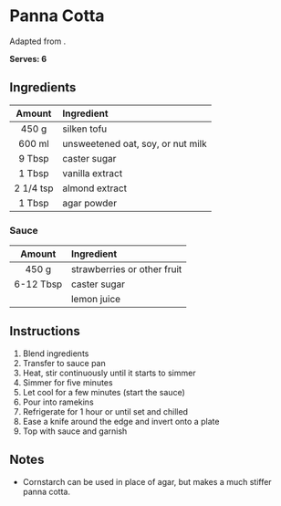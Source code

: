 # Panna Cotta

Adapted from []().

**Serves: 6** 

## Ingredients

| Amount  | Ingredient
| :----:  | :---------
| 450 g   | silken tofu
| 600 ml  | unsweetened oat, soy, or nut milk
| 9 Tbsp  | caster sugar
| 1 Tbsp  | vanilla extract
| 2 1/4 tsp | almond extract
| 1 Tbsp  | agar powder

### Sauce

| Amount  | Ingredient
| :----:  | :---------
| 450 g   | strawberries or other fruit
| 6-12 Tbsp | caster sugar
|         | lemon juice

## Instructions

1. Blend ingredients
1. Transfer to sauce pan
1. Heat, stir continuously until it starts to simmer
1. Simmer for five minutes
1. Let cool for a few minutes (start the sauce)
1. Pour into ramekins
1. Refrigerate for 1 hour or until set and chilled
1. Ease a knife around the edge and invert onto a plate
1. Top with sauce and garnish

## Notes

* Cornstarch can be used in place of agar, but makes a much stiffer panna cotta.
